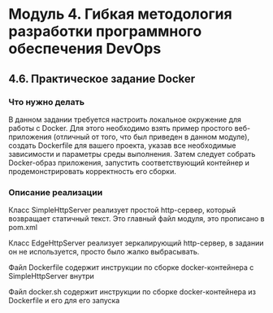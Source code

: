 # Модуль 4. Гибкая методология разработки программного обеспечения DevOps
## 4.6. Практическое задание Docker

### Что нужно делать

В данном задании требуется настроить локальное окружение для работы с Docker. Для этого необходимо взять пример простого веб-приложения (отличный от того, что был приведен в данном модуле), создать Dockerfile для вашего проекта, указав все необходимые зависимости и параметры среды выполнения. Затем следует собрать Docker-образ приложения, запустить соответствующий контейнер и продемонстрировать корректность его сборки.

### Описание реализации

Класс SimpleHttpServer реализует простой http-сервер, который возвращает статичный текст. 
Это главный файл модуля, это прописано в pom.xml

Класс EdgeHttpServer реализует зеркалирующий http-сервер, в задании он не используется, просто было жалко выбрасывать.

Файл Dockerfile содержит инструкции по сборке docker-контейнера с SimpleHttpServer внутри

Файл docker.sh содержит инструкции по сборке docker-контейнера из Dockerfile и его для его запуска